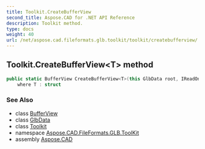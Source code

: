 ```yaml
---
title: Toolkit.CreateBufferView
second_title: Aspose.CAD for .NET API Reference
description: Toolkit method. 
type: docs
weight: 40
url: /net/aspose.cad.fileformats.glb.toolkit/toolkit/createbufferview/
---
```

## Toolkit.CreateBufferView&lt;T&gt; method

```csharp
public static BufferView CreateBufferView<T>(this GlbData root, IReadOnlyList<T> data)
    where T : struct
```

### See Also

* class [BufferView](../../../aspose.cad.fileformats.glb/bufferview/)
* class [GlbData](../../../aspose.cad.fileformats.glb/glbdata/)
* class [Toolkit](../)
* namespace [Aspose.CAD.FileFormats.GLB.ToolKit](../../toolkit/)
* assembly [Aspose.CAD](../../../)


